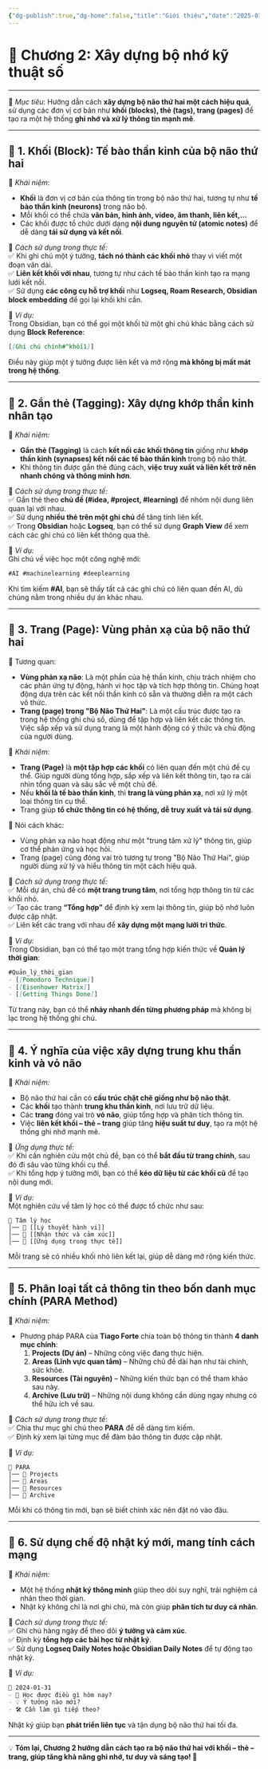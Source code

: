 ```yaml
---
{"dg-publish":true,"dg-home":false,"title":"Giới thiệu","date":"2025-01-31","tags":["book","books/bo-nao-thu-hai"],"dg-path":"Books/02 - Bộ Não Thứ Hai - Đồ Tử Bái/Chương 2 - Xây dựng bộ nhớ kỹ thuật số.md","permalink":"/books/02-bo-nao-thu-hai-do-tu-bai/chuong-2-xay-dung-bo-nho-ky-thuat-so/","dgPassFrontmatter":true,"updated":"2025-02-08T07:19:19.586+07:00"}
---
```


# **📖 Chương 2: Xây dựng bộ nhớ kỹ thuật số**
---

📌 _Mục tiêu_: Hướng dẫn cách **xây dựng bộ não thứ hai một cách hiệu quả**, sử dụng các đơn vị cơ bản như **khối (blocks), thẻ (tags), trang (pages)** để tạo ra một hệ thống **ghi nhớ và xử lý thông tin mạnh mẽ**.

---

## **🔹 1. Khối (Block): Tế bào thần kinh của bộ não thứ hai**

📌 _Khái niệm_:

- **Khối** là đơn vị cơ bản của thông tin trong bộ não thứ hai, tương tự như **tế bào thần kinh (neurons)** trong não bộ.
- Mỗi khối có thể chứa **văn bản, hình ảnh, video, âm thanh, liên kết,...**
- Các khối được tổ chức dưới dạng **nội dung nguyên tử (atomic notes)** để dễ dàng **tái sử dụng và kết nối**.

📌 _Cách sử dụng trong thực tế:_  
✅ Khi ghi chú một ý tưởng, **tách nó thành các khối nhỏ** thay vì viết một đoạn văn dài.  
✅ **Liên kết khối với nhau**, tương tự như cách tế bào thần kinh tạo ra mạng lưới kết nối.  
✅ Sử dụng **các công cụ hỗ trợ khối** như **Logseq, Roam Research, Obsidian block embedding** để gọi lại khối khi cần.

📌 _Ví dụ:_  
Trong Obsidian, bạn có thể gọi một khối từ một ghi chú khác bằng cách sử dụng **Block Reference**:

```markdown
[[Ghi chú chính#^khối1]]
```

Điều này giúp một ý tưởng được liên kết và mở rộng **mà không bị mất mát trong hệ thống**.

---

## **🔹 2. Gắn thẻ (Tagging): Xây dựng khớp thần kinh nhân tạo**

📌 _Khái niệm:_

- **Gắn thẻ (Tagging)** là cách **kết nối các khối thông tin** giống như **khớp thần kinh (synapses) kết nối các tế bào thần kinh** trong bộ não thật.
- Khi thông tin được gắn thẻ đúng cách, **việc truy xuất và liên kết trở nên nhanh chóng và thông minh hơn**.

📌 _Cách sử dụng trong thực tế:_  
✅ Gắn thẻ theo **chủ đề (#idea, #project, #learning)** để nhóm nội dung liên quan lại với nhau.  
✅ Sử dụng **nhiều thẻ trên một ghi chú** để tăng tính liên kết.  
✅ Trong **Obsidian** hoặc **Logseq**, bạn có thể sử dụng **Graph View** để xem cách các ghi chú có liên kết thông qua thẻ.

📌 _Ví dụ:_  
Ghi chú về việc học một công nghệ mới:

```markdown
#AI #machinelearning #deeplearning
```

Khi tìm kiếm **#AI**, bạn sẽ thấy tất cả các ghi chú có liên quan đến AI, dù chúng nằm trong nhiều dự án khác nhau.

---

## **🔹 3. Trang (Page): Vùng phản xạ của bộ não thứ hai**

📌 Tương quan:
- **Vùng phản xạ não**: Là một phần của hệ thần kinh, chịu trách nhiệm cho các phản ứng tự động, hành vi học tập và tích hợp thông tin. Chúng hoạt động dựa trên các kết nối thần kinh có sẵn và thường diễn ra một cách vô thức.
- **Trang (page) trong "Bộ Não Thứ Hai"**: Là một cấu trúc được tạo ra trong hệ thống ghi chú số, dùng để tập hợp và liên kết các thông tin. Việc sắp xếp và sử dụng trang là một hành động có ý thức và chủ động của người dùng.

📌 _Khái niệm:_
- **Trang (Page)** là **một tập hợp các khối** có liên quan đến một chủ đề cụ thể. Giúp người dùng tổng hợp, sắp xếp và liên kết thông tin, tạo ra cái nhìn tổng quan và sâu sắc về một chủ đề.
- Nếu **khối là tế bào thần kinh**, thì **trang là vùng phản xạ**, nơi xử lý một loại thông tin cụ thể.
- Trang giúp **tổ chức thông tin có hệ thống, dễ truy xuất và tái sử dụng**.

 📌 Nói cách khác:
- Vùng phản xạ não hoạt động như một "trung tâm xử lý" thông tin, giúp cơ thể phản ứng và học hỏi.
- Trang (page) cũng đóng vai trò tương tự trong "Bộ Não Thứ Hai", giúp người dùng xử lý và hiểu thông tin một cách hiệu quả.

📌 _Cách sử dụng trong thực tế:_  
✅ Mỗi dự án, chủ đề có **một trang trung tâm**, nơi tổng hợp thông tin từ các khối nhỏ.  
✅ Tạo các trang **“Tổng hợp”** để định kỳ xem lại thông tin, giúp bộ nhớ luôn được cập nhật.  
✅ Liên kết các trang với nhau để **xây dựng một mạng lưới tri thức**.

📌 _Ví dụ:_  
Trong Obsidian, bạn có thể tạo một trang tổng hợp kiến thức về **Quản lý thời gian**:

```markdown
#Quản_lý_thời_gian
- [[Pomodoro Technique]]
- [[Eisenhower Matrix]]
- [[Getting Things Done]]
```

Từ trang này, bạn có thể **nhảy nhanh đến từng phương pháp** mà không bị lạc trong hệ thống ghi chú.

---

## **🔹 4. Ý nghĩa của việc xây dựng trung khu thần kinh và vỏ não**

📌 _Khái niệm:_

- Bộ não thứ hai cần có **cấu trúc chặt chẽ giống như bộ não thật**.
- Các **khối** tạo thành **trung khu thần kinh**, nơi lưu trữ dữ liệu.
- Các **trang** đóng vai trò **vỏ não**, giúp tổng hợp và phân tích thông tin.
- Việc **liên kết khối – thẻ – trang** giúp tăng **hiệu suất tư duy**, tạo ra một hệ thống ghi nhớ mạnh mẽ.

📌 _Ứng dụng thực tế:_  
✅ Khi cần nghiên cứu một chủ đề, bạn có thể **bắt đầu từ trang chính**, sau đó đi sâu vào từng khối cụ thể.  
✅ Khi tổng hợp ý tưởng mới, bạn có thể **kéo dữ liệu từ các khối cũ** để tạo nội dung mới.

📌 _Ví dụ:_  
Một nghiên cứu về tâm lý học có thể được tổ chức như sau:

```
📂 Tâm lý học
│── 📝 [[Lý thuyết hành vi]]
│── 📝 [[Nhận thức và cảm xúc]]
│── 📝 [[Ứng dụng trong thực tế]]
```

Mỗi trang sẽ có nhiều khối nhỏ liên kết lại, giúp dễ dàng mở rộng kiến thức.

---

## **🔹 5. Phân loại tất cả thông tin theo bốn danh mục chính (PARA Method)**

📌 _Khái niệm:_

- Phương pháp PARA của **Tiago Forte** chia toàn bộ thông tin thành **4 danh mục chính**:
    1. **Projects (Dự án)** – Những công việc đang thực hiện.
    2. **Areas (Lĩnh vực quan tâm)** – Những chủ đề dài hạn như tài chính, sức khỏe.
    3. **Resources (Tài nguyên)** – Những kiến thức bạn có thể tham khảo sau này.
    4. **Archive (Lưu trữ)** – Những nội dung không cần dùng ngay nhưng có thể hữu ích về sau.

📌 _Cách sử dụng trong thực tế:_  
✅ Chia thư mục ghi chú theo **PARA** để dễ dàng tìm kiếm.  
✅ Định kỳ xem lại từng mục để đảm bảo thông tin được cập nhật.

📌 _Ví dụ:_

```
📂 PARA
│── 📂 Projects
│── 📂 Areas
│── 📂 Resources
│── 📂 Archive
```

Mỗi khi có thông tin mới, bạn sẽ biết chính xác nên đặt nó vào đâu.

---

## **🔹 6. Sử dụng chế độ nhật ký mới, mang tính cách mạng**

📌 _Khái niệm:_

- Một hệ thống **nhật ký thông minh** giúp theo dõi suy nghĩ, trải nghiệm cá nhân theo thời gian.
- Nhật ký không chỉ là nơi ghi chú, mà còn giúp **phân tích tư duy cá nhân**.

📌 _Cách sử dụng trong thực tế:_  
✅ Ghi chú hàng ngày để theo dõi **ý tưởng và cảm xúc**.  
✅ Định kỳ **tổng hợp các bài học từ nhật ký**.  
✅ Sử dụng **Logseq Daily Notes hoặc Obsidian Daily Notes** để tự động tạo nhật ký.

📌 _Ví dụ:_

```markdown
📅 2024-01-31
- 📌 Học được điều gì hôm nay?
- 💡 Ý tưởng nào mới?
- 🛠️ Cần làm gì tiếp theo?
```

Nhật ký giúp bạn **phát triển liên tục** và tận dụng bộ não thứ hai tối đa.

---

💡 **Tóm lại, Chương 2 hướng dẫn cách tạo ra bộ não thứ hai với khối – thẻ – trang, giúp tăng khả năng ghi nhớ, tư duy và sáng tạo! 🚀**